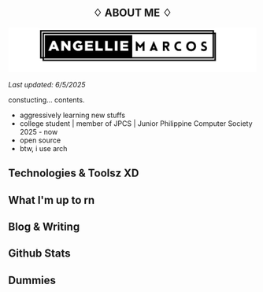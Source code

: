 <h2 align="center">
♢ ABOUT ME ♢
</h2>

![alt text](banner.png)

_Last updated: 6/5/2025_

constucting... contents.

- aggressively learning new stuffs
- college student | member of JPCS | Junior Philippine Computer Society 2025 - now
- open source
- btw, i use arch

## Technologies & Toolsz XD

## What I'm up to rn

## Blog & Writing

## Github Stats

## Dummies
<!--
**chemixalyu04/chemixalyu04** is a ✨ _special_ ✨ repository because its `README.md` (this file) appears on your GitHub profile.

Here are some ideas to get you started:
- 🔭 I’m currently working on ...
- 🌱 I’m currently learning ...
- 👯 I’m looking to collaborate on ...
- 🤔 I’m looking for help with ...
- 💬 Ask me about ...
- 📫 How to reach me: ...
- 😄 Pronouns: ...
- ⚡ Fun fact: ...
-->
